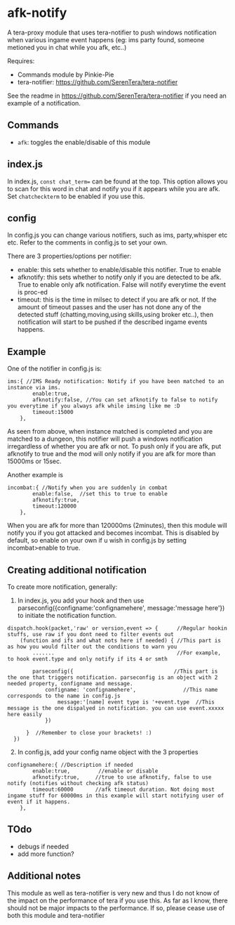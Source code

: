# afk-notify
A tera-proxy module that uses tera-notifier to push windows notification when various ingame event happens (eg: ims party found, someone metioned you in chat while you afk, etc..)

Requires: 
- Commands module by Pinkie-Pie
- tera-notifier: https://github.com/SerenTera/tera-notifier

See the readme in https://github.com/SerenTera/tera-notifier if you need an example of a notification.

## Commands 
- `afk`: toggles the enable/disable of this module

## index.js
In index.js, `const chat_term=` can be found at the top. This option allows you to scan for this word in chat and notify you if it appears while you are afk. Set `chatcheckterm` to be enabled if you use this. 
	
## config
In config.js you can change various notifiers, such as ims, party,whisper etc etc. Refer to the comments in config.js to set your own.

There are 3 properties/options per notifier:
- enable: this sets whether to enable/disable this notifier. True to enable
- afknotify: this sets whether to notify only if you are detected to be afk. True to enable only afk notification. False will notify everytime the event is proc-ed
- timeout: this is the time in milsec to detect if you are afk or not. If the amount of timeout passes and the user has not done any of the detected stuff (chatting,moving,using skills,using broker etc..),  then notification will start to be pushed if the described ingame events happens.

## Example
One of the notifier in config.js is:
```
ims:{ //IMS Ready notification: Notify if you have been matched to an instance via ims. 
		enable:true,
		afknotify:false, //You can set afknotify to false to notify you everytime if you always afk while imsing like me :D
		timeout:15000
	},
```
As seen from above, when instance matched is completed and you are matched to a dungeon, this notifier will push a windows notification irregardless of whether you are afk or not. To push only if you are afk, put afknotify to true and the mod will only notify if you are afk for more than 15000ms or 15sec.

Another example is 
```
incombat:{ //Notify when you are suddenly in combat
		enable:false,  //set this to true to enable
		afknotify:true,
		timeout:120000
	},
```
When you are afk for more than 120000ms (2minutes), then this module will notify you if you got attacked and becomes incombat. This is disabled by default, so enable on your own if u wish in config.js by setting incombat>enable to true.

## Creating additional notification
To create more notification, generally:

1. In index.js, you add your hook and then use parseconfig({configname:'confignamehere', message:'message here'}) to initiate the notification function. 
```
dispatch.hook(packet,'raw' or version,event => {      //Regular hookin stuffs, use raw if you dont need to filter events out
    (function and ifs and what nots here if needed) { //This part is as how you would filter out the conditions to warn you
        .......                                       //For example, to hook event.type and only notify if its 4 or smth
        
        parseconfig({                                //This part is the one that triggers notification. parseconfig is an object with 2 needed property, configname and message.
			configname: 'confignamehere',               //This name corresponds to the name in config.js
		    	message:'[name] event type is '+event.type  //This message is the one dispalyed in notification. you can use event.xxxxx here easily
		    })
         
      }  //Remember to close your brackets! :)
  })    
```
2. In config.js, add your config name object with the 3 properties
```
confignamehere:{ //Description if needed
		enable:true,         //enable or disable
		afknotify:true,     //true to use afknotify, false to use notify (notifies without checking afk status)
		timeout:60000       //afk timeout duration. Not doing most ingame stuff for 60000ms in this example will start notifying user of event if it happens.
	},
```
## TOdo
- debugs if needed
- add more function?

## Additional notes
This module as well as tera-notifier is very new and thus I do not know of the impact on the performance of tera if you use this. As far as I know, there should not be major impacts to the performance. If so, please cease use of both this module and tera-notifier
